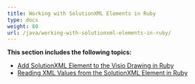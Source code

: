 ```yaml
---
title: Working with SolutionXML Elements in Ruby
type: docs
weight: 80
url: /java/working-with-solutionxml-elements-in-ruby/
---
```


**This section includes the following topics:**

- [Add SolutionXML Element to the Visio Drawing in Ruby](/diagram/java/add-solutionxml-element-to-the-visio-drawing-in-ruby/)
- [Reading XML Values from the SolutionXML Element in Ruby](/diagram/java/reading-xml-values-from-the-solutionxml-element-in-ruby/)
